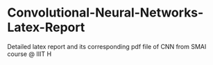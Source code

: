 # Convolutional-Neural-Networks-Latex-Report
Detailed latex report and its corresponding pdf file of CNN from SMAI course @ IIIT H
